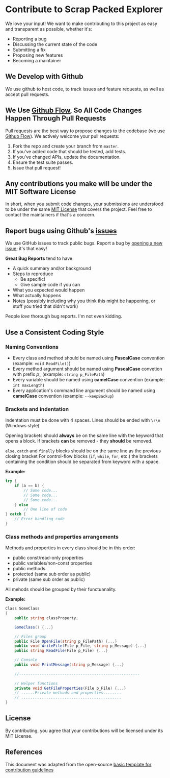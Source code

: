 Contribute to Scrap Packed Explorer
=====================
We love your input! We want to make contributing to this project as easy and transparent as possible, whether it's:

- Reporting a bug
- Discussing the current state of the code
- Submitting a fix
- Proposing new features
- Becoming a maintainer

## We Develop with Github
We use github to host code, to track issues and feature requests, as well as accept pull requests.

## We Use [Github Flow][githubflow], So All Code Changes Happen Through Pull Requests
Pull requests are the best way to propose changes to the codebase (we use [Github Flow][githubflow]). We actively welcome your pull requests:

1. Fork the repo and create your branch from `master`.
2. If you've added code that should be tested, add tests.
3. If you've changed APIs, update the documentation.
4. Ensure the test suite passes.
5. Issue that pull request!

## Any contributions you make will be under the MIT Software License
In short, when you submit code changes, your submissions are understood to be under the same [MIT License](http://choosealicense.com/licenses/mit/) that covers the project. Feel free to contact the maintainers if that's a concern.

## Report bugs using Github's [issues](https://github.com/romibi/Scrap-Packed-Explorer/issues)
We use GitHub issues to track public bugs. Report a bug by [opening a new issue](https://github.com/romibi/Scrap-Packed-Explorer/issues/new); it's that easy!

**Great Bug Reports** tend to have:

- A quick summary and/or background
- Steps to reproduce
  - Be specific!
  - Give sample code if you can
- What you expected would happen
- What actually happens
- Notes (possibly including why you think this might be happening, or stuff you tried that didn't work)

People *love* thorough bug reports. I'm not even kidding.

## Use a Consistent Coding Style

### Naming Conventions
* Every class and method should be named using **PascalCase** convention (example: `void ReadFile()`)
* Every method argument should be named using **PascalCase** convetion with prefix _p__ (example: `string p_FilePath`)
* Every variable should be named using **camelCase** convention (example: `int maxLength`)
* Every application's command line argument should be named using **camelCase** convention (example: `--keepBackup`)

### Brackets and indentation
Indentation must be done with 4 spaces. Lines should be ended with `\r\n` (Windows style)

Opening brackets should **always** be on the same line with the keyword that opens a block. If brackets **can** be removed - they **should** be removed.

`else`, `catch` and `finally` blocks should be on the same line as the previous closing bracket
For control-flow blocks (`if`, `while`, `for`, etc.) the brackets containing the condition should be separated from keyword with a space.

**Example:**
```c#
try {
    if (a == b) {
        // Some code...
        // Some code...
        // Some code...
    } else
        // One line of code
} catch {
    // Error handling code
}
```

### Class methods and properties arrangements
Methods and properties in every class should be in this order:

- public const/read-only properties
- public variables/non-const properties
- public methods
- protected (same sub order as public)
- private (same sub order as public)

All mehods should be grouped by their functuanality. 

**Example:**
```c#
Class SomeClass
{
    public string classProperty;

    SomeClass() {...}

    // Files group
    public File OpenFile(string p_FilePath) {...}
    public void WriteFile(File p_File, string p_Message) {...}
    public string ReadFile(File p_File) {...}

    // Console
    public void PrintMessage(string p_Message) {...}
    
    //-----------------------------------------------------

    // Helper functions
    private void GetFileProperties(File p_File) {...}
    // ......Private methods and properties........
    // ............................................
}
```

## License
By contributing, you agree that your contributions will be licensed under its MIT License.

## References
This document was adapted from the open-source [basic template for contribution guidelines](https://gist.github.com/briandk/3d2e8b3ec8daf5a27a62)

[githubflow]: https://docs.github.com/en/get-started/quickstart/github-flow